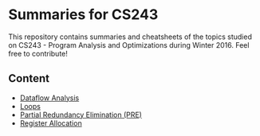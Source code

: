 # Summaries for CS243

This repository contains summaries and cheatsheets of the topics studied on CS243 - Program Analysis and Optimizations during 
Winter 2016. Feel free to contribute!

## Content
* [Dataflow Analysis](DataflowAnalysis.md)
* [Loops](Loops.md)
* [Partial Redundancy Elimination (PRE)](PRE.md)
* [Register Allocation](RegisterAllocation.md)

